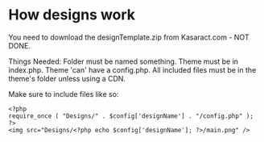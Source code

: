 How designs work
================

You need to download the designTemplate.zip from Kasaract.com - NOT DONE.

Things Needed:
Folder must be named something.
Theme must be in index.php.
Theme 'can' have a config.php.
All included files must be in the theme's folder unless using a CDN.

Make sure to include files like so:
```
<?php
require_once ( "Designs/" . $config['designName'] . "/config.php" );
?>
<img src="Designs/<?php echo $config['designName']; ?>/main.png" />
```